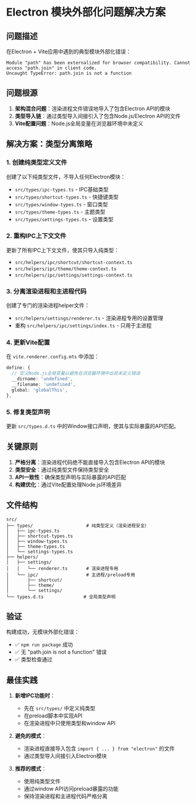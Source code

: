 # Electron 模块外部化问题解决方案

## 问题描述

在Electron + Vite应用中遇到的典型模块外部化错误：

```
Module "path" has been externalized for browser compatibility. Cannot access "path.join" in client code.
Uncaught TypeError: path.join is not a function
```

## 问题根源

1. **架构混合问题**：渲染进程文件错误地导入了包含Electron API的模块
2. **类型导入链**：通过类型导入间接引入了包含Node.js/Electron API的文件
3. **Vite配置问题**：Node.js全局变量在浏览器环境中未定义

## 解决方案：类型分离策略

### 1. 创建纯类型定义文件

创建了以下纯类型文件，不导入任何Electron模块：

- `src/types/ipc-types.ts` - IPC基础类型
- `src/types/shortcut-types.ts` - 快捷键类型
- `src/types/window-types.ts` - 窗口类型  
- `src/types/theme-types.ts` - 主题类型
- `src/types/settings-types.ts` - 设置类型

### 2. 重构IPC上下文文件

更新了所有IPC上下文文件，使其只导入纯类型：

- `src/helpers/ipc/shortcut/shortcut-context.ts`
- `src/helpers/ipc/theme/theme-context.ts`
- `src/helpers/ipc/settings/settings-context.ts`

### 3. 分离渲染进程和主进程代码

创建了专门的渲染进程helper文件：

- `src/helpers/settings/renderer.ts` - 渲染进程专用的设置管理
- 重构 `src/helpers/ipc/settings/index.ts` - 只用于主进程

### 4. 更新Vite配置

在 `vite.renderer.config.mts` 中添加：

```typescript
define: {
  // 定义Node.js全局变量以避免在浏览器环境中出现未定义错误
  __dirname: 'undefined',
  __filename: 'undefined',
  global: 'globalThis',
},
```

### 5. 修复类型声明

更新 `src/types.d.ts` 中的Window接口声明，使其与实际暴露的API匹配。

## 关键原则

1. **严格分离**：渲染进程代码绝不能直接导入包含Electron API的模块
2. **类型安全**：通过纯类型文件保持类型安全
3. **API一致性**：确保类型声明与实际暴露的API匹配
4. **构建优化**：通过Vite配置处理Node.js环境差异

## 文件结构

```
src/
├── types/                    # 纯类型定义（渲染进程安全）
│   ├── ipc-types.ts
│   ├── shortcut-types.ts
│   ├── window-types.ts
│   ├── theme-types.ts
│   └── settings-types.ts
├── helpers/
│   ├── settings/
│   │   └── renderer.ts       # 渲染进程专用
│   └── ipc/                  # 主进程/preload专用
│       ├── shortcut/
│       ├── theme/
│       └── settings/
└── types.d.ts               # 全局类型声明
```

## 验证

构建成功，无模块外部化错误：
- ✅ `npm run package` 成功
- ✅ 无 "path.join is not a function" 错误
- ✅ 类型检查通过

## 最佳实践

1. **新增IPC功能时**：
   - 先在 `src/types/` 中定义纯类型
   - 在preload脚本中实现API
   - 在渲染进程中只使用类型和window API

2. **避免的模式**：
   - 渲染进程直接导入包含 `import { ... } from "electron"` 的文件
   - 通过类型导入间接引入Electron模块

3. **推荐的模式**：
   - 使用纯类型文件
   - 通过window API访问preload暴露的功能
   - 保持渲染进程和主进程代码严格分离 